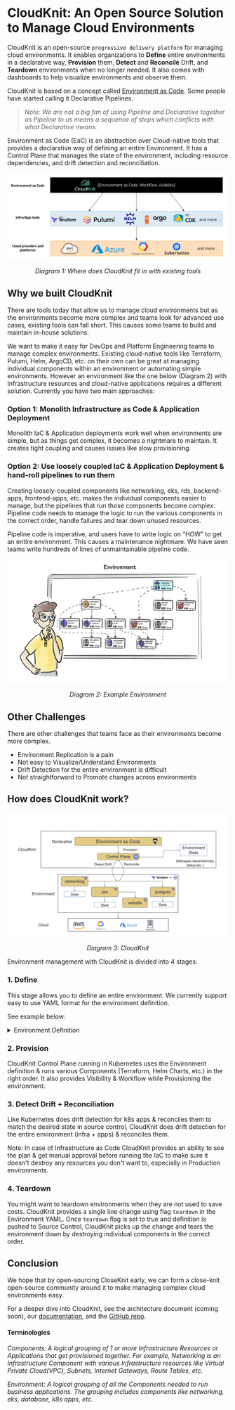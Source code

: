 # CloudKnit: An Open Source Solution to Manage Cloud Environments

CloudKnit is an open-source `progressive delivery platform` for managing cloud environments. It enables organizations to **Define** entire environments in a declarative way, **Provision** them, **Detect** and **Reconcile** Drift, and **Teardown** environments when no longer needed. It also comes with dashboards to help visualize environments and observe them.

CloudKnit is based on a concept called [Environment as Code](https://www.cloudknit.io/blog/from-infrastructure-as-code-to-environment-as-code). Some people have started calling it Declarative Pipelines.

> *Note: We are not a big fan of using Pipeline and Declarative together as Pipeline to us means a sequence of steps which conflicts with what Declarative means.*

Environment as Code (EaC) is an abstraction over Cloud-native tools that provides a declarative way of defining an entire Environment. It has a Control Plane that manages the state of the environment, including resource dependencies, and drift detection and reconciliation.

![Where CloudKnit connects with existing tools](/assets/images/existing-tools.png)
*<center>Diagram 1: Where does CloudKnit fit in with existing tools</center>*

## Why we built CloudKnit

There are tools today that allow us to manage cloud environments but as the environments become more complex and teams look for advanced use cases, existing tools can fall short. This causes some teams to build and maintain in-house solutions. 

We want to make it easy for DevOps and Platform Engineering teams to manage complex environments.  Existing cloud-native tools like Terraform, Pulumi, Helm, ArgoCD, etc. on their own can be great at managing individual components within an environment or automating simple environments.
However an environment like the one below (Diagram 2) with Infrastructure resources and cloud-native applications requires a different solution. Currently you have two main approaches:

### Option 1: Monolith Infrastructure as Code & Application Deployment

Monolith IaC & Application deployments work well when environments are simple, but as things get complex, it becomes a nightmare to maintain. It creates tight coupling and causes issues like slow provisioning.

### Option 2: Use loosely coupled IaC & Application Deployment & hand-roll pipelines to run them

Creating loosely-coupled components like networking, eks, rds, backend-apps, frontend-apps, etc. makes the individual components easier to manage, but the pipelines that run those components become complex.
Pipeline code needs to manage the logic to run the various components in the correct order, handle failures and tear down unused resources.

Pipeline code is imperative, and users have to write logic on “HOW” to get an entire environment. This causes a maintenance nightmare. We have seen teams write hundreds of lines of unmaintainable pipeline code.

![Where does CloudKnit fit in with existing tools](/assets/images/environment.jpeg)
*<center>Diagram 2: Example Environment</center>*

## Other Challenges

There are other challenges that teams face as their environments become more complex.

* Environment Replication is a pain
* Not easy to Visualize/Understand Environments
* Drift Detection for the entire environment is difficult
* Not straightforward to Promote changes across environments

## How does CloudKnit work?

![CloudKnit](/assets/images/cloudknit.jpeg)
*<center>Diagram 3: CloudKnit</center>*

Environment management with CloudKnit is divided into 4 stages:

### 1. Define

This stage allows you to define an entire environment. We currently support easy to use YAML format for the environment definition.

See example below: 

<details>
  <summary>Environment Definition</summary>

```yaml
apiVersion: stable.cloudknit.com/v1
kind: Environment
metadata:
  name: zmart-payment-prod-blue
  namespace: zmart-config
spec:
  teamName: payment
  envName: prod-blue
  components:
    - name: networking
      type: terraform
      autoApprove: true
      module:
        source: git@github.com:terraform-aws-modules/terraform-aws-vpc.git
      variablesFile:
        path: "prod-blue/vars/networking.tfvars"
      outputs:
        - name: vpc_id
    - name: platform-eks
      type: terraform
      dependsOn: [networking]
      module:
        source: git@github.com:terraform-aws-modules/terraform-aws-eks.git
      variables:
        - name: vpc_id
          valueFrom: networking.vpc_id
      variablesFile:
        path: "prod-blue/vars/platform-eks.tfvars"
    - name: website
      type: helm #Native support for helm chart coming soon
      dependsOn: [platform-eks]
      source:
        repo: git@github.com:helm/examples.git
        path: charts/hello-world
      variables:
        - name: environment
          value: prod-blue
```
</details>

### 2. Provision

CloudKnit Control Plane running in Kubernetes uses the Environment definition & runs various Components (Terraform, Helm Charts, etc.) in the right order. It also provides Visibility & Workflow while Provisioning the environment.

### 3. Detect Drift + Reconciliation

Like Kubernetes does drift detection for k8s apps & reconciles them to match the desired state in source control, CloudKnit does drift detection for the entire environment (infra + apps) & reconciles them. 

Note: In case of Infrastructure as Code CloudKnit provides an ability to see the plan & get manual approval before running the IaC to make sure it doesn't destroy any resources you don't want to, especially in Production environments.

### 4. Teardown

You might want to teardown environments when they are not used to save costs. CloudKnit provides a single line change using flag `teardown` in the Environment YAML. Once `teardown` flag is set to true and definition is pushed to Source Control, CloudKnit picks up the change and tears the environment down by destroying individual components in the correct order.

## Conclusion

We hope that by open-sourcing CloseKnit early, we can form a close-knit open-source community around it to make managing complex cloud environments easy.

For a deeper dive into CloudKnit, see the architecture document (coming soon), our [documentation](https://docs.cloudknit.io), and the [GitHub repo](https://github.com/cloudknit-io/cloudknit).

#### Terminologies

*Components: A logical grouping of 1 or more Infrastructure Resources or Applications that get provisioned together. For example, Networking is an Infrastructure Component with various Infrastructure resources like Virtual Private Cloud(VPC), Subnets, Internet Gateways, Route Tables, etc.*

*Environment: A logical grouping of all the Components needed to run business applications. The grouping includes components like networking, eks, database, k8s apps, etc.*
